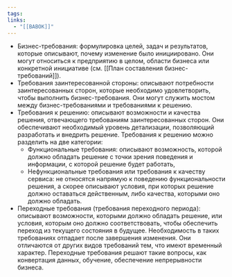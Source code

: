 ```yaml
---
tags: 
links:
  - "[[BABOK]]"
---
```


- Бизнес-требования: формулировка целей, задач и результатов, которые описывают, почему изменение было инициировано. Они могут относиться к предприятию в целом, области бизнеса или конкретной инициативе (см. [[План составления бизнес-требований]]).
- Требования заинтересованной стороны: описывают потребности заинтересованных сторон, которые необходимо удовлетворить, чтобы выполнить бизнес-требования. Они могут служить мостом между бизнес-требованиями и требованиями к решению.
- Требования к решению: описывают возможности и качества решения, отвечающего требованиям заинтересованных сторон. Они обеспечивают необходимый уровень детализации, позволяющий разработать и внедрить решение. Требования к решению можно разделить на две категории: 
	- Функциональные требования: описывают возможность, которой должно обладать решение с точки зрения поведения и информации, с которой решение будет работать,
	- Нефункциональные требования или требования к качеству сервиса: не относятся напрямую к поведению функциональности решения, а скорее описывают условия, при которых решение должно оставаться действенным, либо качества, которыми оно должно обладать.
- Переходные требования (требования переходного периода): описывают возможности, которыми должно обладать решение, или условия, которым оно должно соответствовать, чтобы обеспечить переход из текущего состояния в будущее. Необходимость в таких требованиях отпадает после завершения изменения. Они отличаются от других видов требований тем, что имеют временный характер. Переходные требования решают такие вопросы, как конвертация данных, обучение, обеспечение непрерывности бизнеса.